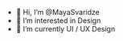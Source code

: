 - 👋 Hi, I’m @MayaSvaridze
- 👀 I’m interested in Design
- 🌱 I’m currently UI / UX Design 

<!---
MayaSvaridze/MayaSvaridze is a ✨ special ✨ repository because its `README.md` (this file) appears on your GitHub profile.
You can click the Preview link to take a look at your changes.
--->
